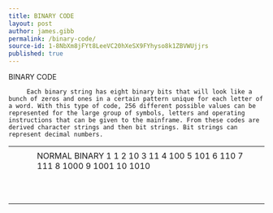 ```yaml
---
title: BINARY CODE
layout: post
author: james.gibb
permalink: /binary-code/
source-id: 1-8NbXm8jFYt8LeeVC20hXeSX9FYhyso8k1ZBVWUjjrs
published: true
---
```

BINARY CODE

         Each binary string has eight binary bits that will look like a bunch of zeros and ones in a certain pattern unique for each letter of a word. With this type of code, 256 different possible values can be represented for the large group of symbols, letters and operating instructions that can be given to the mainframe. From these codes are derived character strings and then bit strings. Bit strings can represent decimal numbers.

<table>
  <tr>
    <td></td>
    <td></td>
    <td></td>
    <td></td>
  </tr>
  <tr>
    <td></td>
    <td></td>
    <td></td>
    <td>
NORMAL
BINARY
1
1
2
10
3
11
4
100
5
101
6
110
7
111
8
1000
9
1001
10
1010
</td>
  </tr>
  <tr>
    <td></td>
    <td></td>
    <td></td>
    <td></td>
  </tr>
  <tr>
    <td></td>
    <td></td>
    <td></td>
    <td></td>
  </tr>
  <tr>
    <td></td>
    <td></td>
    <td></td>
    <td></td>
  </tr>
  <tr>
    <td></td>
    <td></td>
    <td></td>
    <td></td>
  </tr>
  <tr>
    <td></td>
    <td></td>
    <td></td>
    <td></td>
  </tr>
  <tr>
    <td></td>
    <td></td>
    <td></td>
    <td></td>
  </tr>
  <tr>
    <td></td>
    <td></td>
    <td></td>
    <td></td>
  </tr>
  <tr>
    <td></td>
    <td></td>
    <td></td>
    <td></td>
  </tr>
  <tr>
    <td></td>
    <td></td>
    <td></td>
    <td></td>
  </tr>
  <tr>
    <td></td>
    <td></td>
    <td></td>
    <td></td>
  </tr>
</table>


